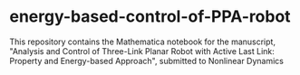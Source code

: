 # energy-based-control-of-PPA-robot
This repository contains the Mathematica notebook for the manuscript, "Analysis and Control of Three-Link Planar Robot with Active Last Link: Property and Energy-based Approach", submitted to Nonlinear Dynamics
